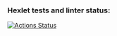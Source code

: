 ### Hexlet tests and linter status:
[![Actions Status](https://github.com/mpwow5/frontend-project-44/workflows/hexlet-check/badge.svg)](https://github.com/mpwow5/frontend-project-44/actions)